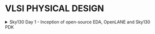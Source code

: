 # VLSI PHYSICAL DESIGN
<details><summary>Sky130 Day 1 - Inception of open-source EDA, OpenLANE and Sky130 PDK</summary>
  
## How to talk to computers

+ Pads: They are like doors to inputs and outputs
+ Core: Digital logic
+ Die: Size of the entire chip
+ Foundry IPs
+ Foundry: Place where chips get manufactured
+ Macros: Digital Blocks
+ Instruction Set Architecture

+ EDA Toold
+ PDK Data
+ RTL Designs

</details>
